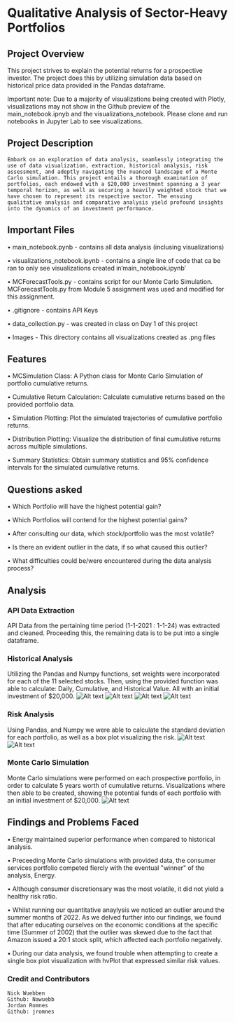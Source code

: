 # Qualitative Analysis of Sector-Heavy Portfolios
## Project Overview
This project strives to explain the potential returns for a prospective investor. The project does this by utilizing simulation data based on historical price data provided in the Pandas dataframe.

Important note: Due to a majority of visualizations being created with Plotly, visualizations may not show in the Github preview of the main_notebook.ipnyb and the visualizations_notebook. Please clone and run notebooks in Jupyter Lab to see visualizations. 
## Project Description
    Embark on an exploration of data analysis, seamlessly integrating the use of data visualization, extraction, historical analysis, risk assessment, and adeptly navigating the nuanced landscape of a Monte Carlo simulation. This project entails a thorough examination of portfolios, each endowed with a $20,000 investment spanning a 3 year temporal horizon, as well as securing a heavily weighted stock that we have chosen to represent its respective sector. The ensuing qualitative analysis and comparative analysis yield profound insights into the dynamics of an investment performance.
## Important Files
• main_notebook.pynb - contains all data analysis (inclusing visualizations)

• visualizations_notebook.ipynb - contains a single line of code that ca be ran to only see
visualizations created in‘main_notebook.ipynb’

• MCForecastTools.py - contains script for our Monte Carlo Simulation. MCForecastTools.py from
Module 5 assignment was used and modified for this assignment.

• .gitignore - contains API Keys

• data_collection.py - was created in class on Day 1 of this project

• Images - This directory contains all visualizations created as .png files
## Features
 • MCSimulation Class: A Python class for Monte Carlo Simulation of portfolio cumulative returns.

 • Cumulative Return Calculation: Calculate cumulative returns based on the provided portfolio
    data.

 • Simulation Plotting: Plot the simulated trajectories of cumulative portfolio returns.

 • Distribution Plotting: Visualize the distribution of final cumulative returns across multiple
simulations.

 • Summary Statistics: Obtain summary statistics and 95% confidence intervals for the simulated
    cumulative returns.
## Questions asked
• Which Portfolio will have the highest potential gain?

• Which Portfolios will contend for the highest potential gains?

• After consulting our data, which stock/portfolio was the most volatile?

• Is there an evident outlier in the data, if so what caused this outlier?

• What difficulties could be/were encountered during the data analysis process?
## Analysis
### API Data Extraction
API Data from the pertaining time period (1-1-2021 : 1-1-24) was extracted and cleaned. Proceeding this, the remaining data is to be put into a single dataframe.
### Historical Analysis
Utilizing the Pandas and Numpy functions, set weights were incorporated for each of the 11 selected stocks. Then, using the provided function was able to calculate: Daily, Cumulative, and Historical Value. All with an initial investment of $20,000.
![Alt text](Images/portfolio_weights.png)
![Alt text](Images/cumulative_returns.png)
![Alt text](Images/daily_returns.png)
![Alt text](Images/historical_value.png)
### Risk Analysis
Using Pandas, and Numpy we were able to calculate the standard deviation for each portfolio, as well as a box plot visualizing the risk.
![Alt text](Images/risk_box_plot.png)
![Alt text](Images/hvplot_risk_plot.png)
### Monte Carlo Simulation
Monte Carlo simulations were performed on each prospective portfolio, in order to calculate 5 years worth of cumulative returns. Visualizations where then able to be created, showing the potential funds of each portfolio with an initial investment of $20,000.
![Alt text](Images/5_year_potential_value_range.png)

## Findings and Problems Faced
• Energy maintained superior performance when compared to historical analysis.

• Preceeding Monte Carlo simulations with provided data, the consumer services portfolio
competed fiercly with the eventual "winner" of the analysis, Energy.

• Although consumer discretionsary was the most volatile, it did not yield a healthy risk
ratio.

• Whilst running our quantitative anaylysis we noticed an outlier around the summer months of
2022. As we delved further into our findings, we found that after educating ourselves on the
economic conditions at the specific time (Summer of 2002) that the outlier was skewed due to the fact that Amazon issued a 20:1 stock split, which affected each portfolio negatively.

• During our data analysis, we found trouble when attempting to create a single box plot
    visualization with hvPlot that expressed similar risk values.
### Credit and Contributors
    Nick Wuebben
    Github: Nawuebb
    Jordan Romnes
    Github: jromnes









